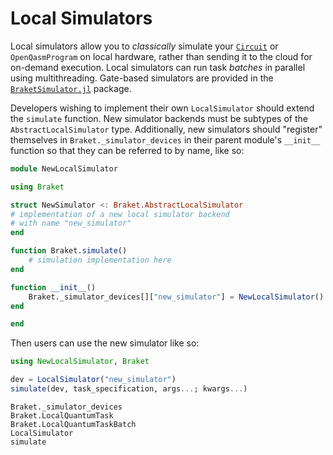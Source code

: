 # Local Simulators

Local simulators allow you to *classically* simulate your [`Circuit`](@ref) or `OpenQasmProgram`
on local hardware, rather than sending it to the cloud for on-demand execution. Local simulators
can run task *batches* in parallel using multithreading. Gate-based simulators are provided in the
[`BraketSimulator.jl`](https://github.com/amazon-braket/braketsimulator.jl) package.

Developers wishing to implement their own `LocalSimulator` should extend the `simulate` function.
New simulator backends must be subtypes of the `AbstractLocalSimulator` type.
Additionally, new simulators should "register" themselves in `Braket._simulator_devices` in their
parent module's `__init__` function so that they can be referred to by name, like so:

```julia
module NewLocalSimulator

using Braket

struct NewSimulator <: Braket.AbstractLocalSimulator 
# implementation of a new local simulator backend
# with name "new_simulator"
end

function Braket.simulate()
    # simulation implementation here
end

function __init__()
    Braket._simulator_devices[]["new_simulator"] = NewLocalSimulator()
end

end
```

Then users can use the new simulator like so:

```julia
using NewLocalSimulator, Braket

dev = LocalSimulator("new_simulator")
simulate(dev, task_specification, args...; kwargs...)
```

```@docs
Braket._simulator_devices
Braket.LocalQuantumTask
Braket.LocalQuantumTaskBatch
LocalSimulator
simulate
```
